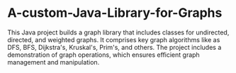 # A-custom-Java-Library-for-Graphs
This Java project builds a graph library that includes classes for undirected, directed, and weighted graphs. It comprises key graph algorithms like as DFS, BFS, Dijkstra's, Kruskal's, Prim's, and others. The project includes a demonstration of graph operations, which ensures efficient graph management and manipulation.
